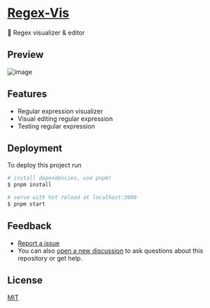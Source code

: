 # [Regex-Vis](https://regex-vis.com)
🎨 Regex visualizer & editor

## Preview
![image](https://user-images.githubusercontent.com/27432981/128633529-5fa95e2f-8a2a-4955-b1f6-e8b91f827d20.png)

## Features
- Regular expression visualizer
- Visual editing regular expression
- Testing regular expression

## Deployment

To deploy this project run

```bash
# install dependencies, use pnpm!
$ pnpm install

# serve with hot reload at localhost:3000
$ pnpm start
```

## Feedback

- [Report a issue](https://github.com/Bowen7/regex-vis/issues)
- You can also [open a new discussion](https://github.com/Bowen7/regex-vis/discussions) to ask questions about this repository or get help.

## License

[MIT](https://choosealicense.com/licenses/mit/)
